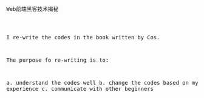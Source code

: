 <tt>Web前端黑客技术揭秘</tt><pre>

I re-write the codes in the book  written by Cos. 

The purpose fo re-writing is to:

a. understand the codes well
b. change the codes based on my own experience
c. communicate with other beginners

</pre>
